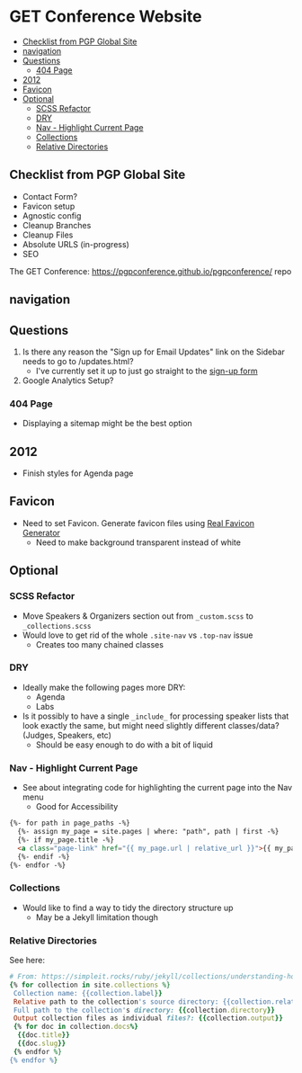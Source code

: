 # GET Conference Website

<!-- MarkdownTOC -->

* [Checklist from PGP Global Site](#checklist-from-pgp-global-site)
* [navigation](#navigation)
* [Questions](#questions)
  * [404 Page](#404-page)
* [2012](#2012)
* [Favicon](#favicon)
* [Optional](#optional)
  * [SCSS Refactor](#scss-refactor)
  * [DRY](#dry)
  * [Nav - Highlight Current Page](#nav---highlight-current-page)
  * [Collections](#collections)
  * [Relative Directories](#relative-directories)

<!-- /MarkdownTOC -->

<a id="checklist-from-pgp-global-site"></a>
## Checklist from PGP Global Site

* Contact Form?
* Favicon setup
* Agnostic config
* Cleanup Branches
* Cleanup Files
* Absolute URLS (in-progress)
* SEO

The GET Conference: https://pgpconference.github.io/pgpconference/ repo

<a id="navigation"></a>
## navigation
<a id="questions"></a>
## Questions

1. Is there any reason the "Sign up for Email Updates" link on the Sidebar needs to go to /updates.html?
    * I've currently set it up to just go straight to the [sign-up form](https://personalgenomes.us3.list-manage.com/subscribe?u=3980aaa2746fd428de44b2ab4&id=34d31b2d4b)
2. Google Analytics Setup?

<a id="404-page"></a>
### 404 Page

* Displaying a sitemap might be the best option

<a id="2012"></a>
## 2012

* Finish styles for Agenda page

<a id="favicon"></a>
## Favicon

* Need to set Favicon. Generate favicon files using [Real Favicon Generator](https://realfavicongenerator.net/)
  * Need to make background transparent instead of white

<a id="optional"></a>
## Optional

<a id="scss-refactor"></a>
### SCSS Refactor

* Move Speakers & Organizers section out from `_custom.scss` to `_collections.scss`
* Would love to get rid of the whole `.site-nav` vs `.top-nav` issue
  * Creates too many chained classes

<a id="dry"></a>
### DRY

* Ideally make the following pages more DRY:
  * Agenda
  * Labs
* Is it possibly to have a single `_include_` for processing speaker lists that look exactly the same, but might need slightly different classes/data? (Judges, Speakers, etc)
  * Should be easy enough to do with a bit of liquid

<a id="nav---highlight-current-page"></a>
### Nav - Highlight Current Page

* See about integrating code for highlighting the current page into the Nav menu
  * Good for Accessibility

```html
{%- for path in page_paths -%}
  {%- assign my_page = site.pages | where: "path", path | first -%}
  {%- if my_page.title -%}
  <a class="page-link" href="{{ my_page.url | relative_url }}">{{ my_page.title | escape }}</a>
  {%- endif -%}
{%- endfor -%}
```

<a id="collections"></a>
### Collections

* Would like to find a way to tidy the directory structure up
  * May be a Jekyll limitation though

<a id="relative-directories"></a>
### Relative Directories
See here:

```ruby
# From: https://simpleit.rocks/ruby/jekyll/collections/understanding-how-collections-work/
{% for collection in site.collections %}
 Collection name: {{collection.label}}
 Relative path to the collection's source directory: {{collection.relative_directory }}
 Full path to the collection's directory: {{collection.directory}}
 Output collection files as individual files?: {{collection.output}}
 {% for doc in collection.docs%}
  {{doc.title}}
  {{doc.slug}}
 {% endfor %}
{% endfor %}
```

